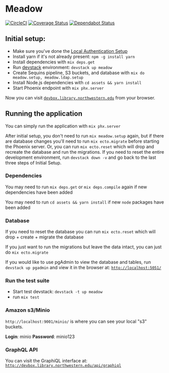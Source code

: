 # Meadow

[![CircleCI](https://circleci.com/gh/nulib/meadow.svg?style=svg)](https://circleci.com/gh/nulib/meadow)
[![Coverage Status](https://coveralls.io/repos/github/nulib/meadow/badge.svg)](https://coveralls.io/github/nulib/meadow)
[![Dependabot Status](https://api.dependabot.com/badges/status?host=github&repo=nulib/meadow)](https://dependabot.com)

## Initial setup:

- Make sure you've done the [Local Authentication Setup](https://github.com/nulib/donut/wiki/Authentication-setup-for-dev-environment)
- Install yarn if it's not already present: `npm -g install yarn`
- Install dependencies with `mix deps.get`
- Run [devstack](https://github.com/nulib/devstack) environment: `devstack up meadow`
- Create Sequins pipeline, S3 buckets, and database with `mix do meadow.setup, meadow.ldap.setup`
- Install Node.js dependencies with `cd assets && yarn install`
- Start Phoenix endpoint with `mix phx.server`

Now you can visit [`devbox.library.northwestern.edu`](http://devbox.library.northwestern.edu) from your browser.

## Running the application

You can simply run the application with `mix phx.server`

After initial setup, you don't need to run `mix meadow.setup` again, but if there are database changes you'll need to run `mix ecto.migrate` before starting the Phoenix server. Or, you can run `mix ecto.reset` which will drop and recreate the database and run the migrations. If you need to reset the entire development environment, run `devstack down -v` and go back to the last three steps of Initial Setup.

### Dependencies

You may need to run `mix deps.get` or `mix deps.compile` again if new dependencies have been added

You may need to run `cd assets && yarn install` if new `node` packages have been added

### Database

If you need to reset the database you can run `mix ecto.reset` which will drop + create + migrate the database

If you just want to run the migrations but leave the data intact, you can just do `mix ecto.migrate`

If you would like to use pgAdmin to view the database and tables, run `devstack up pgadmin` and view it in the browser at: [`http://localhost:5051/`](http://localhost:5051/)

### Run the test suite

- Start test devstack: `devstack -t up meadow`
- run `mix test`

### Amazon s3/Minio

`http://localhost:9001/minio/` is where you can see your local "s3" buckets.

**Login**: minio
**Password**: minio123

### GraphQL API

You can visit the GraphiQL interface at: [`http://devbox.library.northwestern.edu/api/graphiql`](http://devbox.library.northwestern.edu/api/graphiql)
